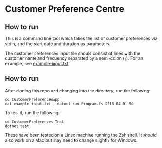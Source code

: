
# Customer Preference Centre

## How to run

This is a command line tool which takes the list of customer preferences via
stdin, and the start date and duration as parameters.

The customer preferences input file should consist of lines with the customer
name and frequency separated by a semi-colon (`;`). For an example, see
[example-input.txt](CustomerPreferencesApp/example-input.txt)

## How to run

After cloning this repo and changing into the directory, run the following:

```
cd CustomerPreferencesApp
cat example-input.txt | dotnet run Program.fs 2018-04-01 90
```

To test it, run the following:

```
cd CustomerPreferences.Test
dotnet test
```

These have been tested on a Linux machine running the Zsh shell. It *should*
also work on a Mac but may need to change slightly for Windows.
